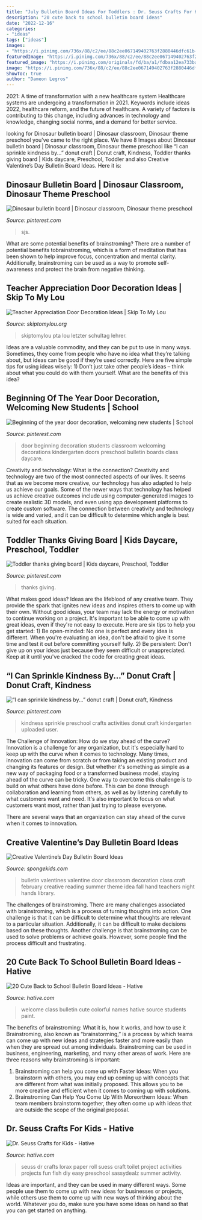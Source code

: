 ```yaml
---
title: "July Bulletin Board Ideas For Toddlers : Dr. Seuss Crafts For Kids"
description: "20 cute back to school bulletin board ideas"
date: "2022-12-16"
categories:
- "ideas"
tags: ["ideas"]
images:
- "https://i.pinimg.com/736x/88/c2/ee/88c2ee067149402763f2880446dfc61b--new-students-classroom-door.jpg"
featuredImage: "https://i.pinimg.com/736x/88/c2/ee/88c2ee067149402763f2880446dfc61b--new-students-classroom-door.jpg"
featured_image: "https://i.pinimg.com/originals/fd/ba/a1/fdbaa12ea733ba8dd2865d8a6277dbc3.jpg"
image: "https://i.pinimg.com/736x/88/c2/ee/88c2ee067149402763f2880446dfc61b--new-students-classroom-door.jpg"
ShowToc: true
author: "Dameon Legros"
---
```



2021: A time of transformation with a new healthcare system
Healthcare systems are undergoing a transformation in 2021. Keywords include ideas 2022, healthcare reform, and the future of healthcare. A variety of factors is contributing to this change, including advances in technology and knowledge, changing social norms, and a demand for better service.

	

		
looking for Dinosaur bulletin board | Dinosaur classroom, Dinosaur theme preschool you've came to the right place. We have 8 Images about Dinosaur bulletin board | Dinosaur classroom, Dinosaur theme preschool like “I can sprinkle kindness by...” donut craft | Donut craft, Kindness, Toddler thanks giving board | Kids daycare, Preschool, Toddler and also Creative Valentine’s Day Bulletin Board Ideas. Here it is:
		
    
## Dinosaur Bulletin Board | Dinosaur Classroom, Dinosaur Theme Preschool

<img loading=lazy src="https://i.pinimg.com/736x/1b/9f/40/1b9f40350275ca5b0b85ae6053b158ae.jpg" onerror="this.onerror=null;this.src='https://tse2.mm.bing.net/th?id=OIP.0Qb6Ed4gOZXBo7oTv-H4wgHaEc&amp;pid=15.1';" alt="Dinosaur bulletin board | Dinosaur classroom, Dinosaur theme preschool">

_Source: pinterest.com_

>sjs. 

	

What are some potential benefits of brainstroming?
There are a number of potential benefits tobrainstroming, which is a form of meditation that has been shown to help improve focus, concentration and mental clarity. Additionally, brainstroming can be used as a way to promote self-awareness and protect the brain from negative thinking.

    
## Teacher Appreciation Door Decoration Ideas | Skip To My Lou

<img loading=lazy src="https://www.skiptomylou.org/wp-content/uploads/2010/04/TeacherDoor-superstar-1.jpg" onerror="this.onerror=null;this.src='https://tse1.mm.bing.net/th?id=OIP.cYkg-tU2Kjc2ahS02dihHwAAAA&amp;pid=15.1';" alt="Teacher Appreciation Door Decoration Ideas | Skip To My Lou">

_Source: skiptomylou.org_

>skiptomylou pta lou letzter schultag lehrer. 

	

Ideas are a valuable commodity, and they can be put to use in many ways. Sometimes, they come from people who have no idea what they’re talking about, but ideas can be good if they’re used correctly. Here are five simple tips for using ideas wisely: 1) Don’t just take other people’s ideas – think about what you could do with them yourself. What are the benefits of this idea?

    
## Beginning Of The Year Door Decoration, Welcoming New Students | School

<img loading=lazy src="https://i.pinimg.com/736x/88/c2/ee/88c2ee067149402763f2880446dfc61b--new-students-classroom-door.jpg" onerror="this.onerror=null;this.src='https://tse2.mm.bing.net/th?id=OIP.cVLWDQ4AHpc32aTaKdvz-gHaJ3&amp;pid=15.1';" alt="Beginning of the year door decoration, welcoming new students | School">

_Source: pinterest.com_

>door beginning decoration students classroom welcoming decorations kindergarten doors preschool bulletin boards class daycare. 

	

Creativity and technology: What is the connection?
Creativity and technology are two of the most connected aspects of our lives. It seems that as we become more creative, our technology has also adapted to help us achieve our goals. Some of the newer ways that technology has helped us achieve creative outcomes include using computer-generated images to create realistic 3D models, and even using app development platforms to create custom software. The connection between creativity and technology is wide and varied, and it can be difficult to determine which angle is best suited for each situation.

    
## Toddler Thanks Giving Board | Kids Daycare, Preschool, Toddler

<img loading=lazy src="https://i.pinimg.com/originals/fd/ba/a1/fdbaa12ea733ba8dd2865d8a6277dbc3.jpg" onerror="this.onerror=null;this.src='https://tse2.mm.bing.net/th?id=OIP.JdRibqhIgBu4mYtH4aZLjwHaFj&amp;pid=15.1';" alt="Toddler thanks giving board | Kids daycare, Preschool, Toddler">

_Source: pinterest.com_

>thanks giving. 

	

What makes good ideas?
Ideas are the lifeblood of any creative team. They provide the spark that ignites new ideas and inspires others to come up with their own. Without good ideas, your team may lack the energy or motivation to continue working on a project. It's important to be able to come up with great ideas, even if they're not easy to execute. Here are six tips to help you get started: 1) Be open-minded: No one is perfect and every idea is different. When you're evaluating an idea, don't be afraid to give it some time and test it out before committing yourself fully. 2) Be persistent: Don't give up on your ideas just because they seem difficult or unappreciated. Keep at it until you've cracked the code for creating great ideas.

    
## “I Can Sprinkle Kindness By...” Donut Craft | Donut Craft, Kindness

<img loading=lazy src="https://i.pinimg.com/736x/21/a4/93/21a493cf109e4a7bc2c42aa37829fd91.jpg" onerror="this.onerror=null;this.src='https://tse3.mm.bing.net/th?id=OIP.VG3wfAJlv4X3OVSYaj433QHaNL&amp;pid=15.1';" alt="“I can sprinkle kindness by...” donut craft | Donut craft, Kindness">

_Source: pinterest.com_

>kindness sprinkle preschool crafts activities donut craft kindergarten uploaded user. 

	

The Challenge of Innovation: How do we stay ahead of the curve?
Innovation is a challenge for any organization, but it's especially hard to keep up with the curve when it comes to technology. Many times, innovation can come from scratch or from taking an existing product and changing its features or design. But whether it's something as simple as a new way of packaging food or a transformed business model, staying ahead of the curve can be tricky.
One way to overcome this challenge is to build on what others have done before. This can be done through collaboration and learning from others, as well as by listening carefully to what customers want and need. It's also important to focus on what customers want most, rather than just trying to please everyone.

There are several ways that an organization can stay ahead of the curve when it comes to innovation.

    
## Creative Valentine’s Day Bulletin Board Ideas

<img loading=lazy src="http://spongekids.com/wp-content/uploads/2015/09/1-valentines-day-bulletin-board.jpg" onerror="this.onerror=null;this.src='https://tse2.mm.bing.net/th?id=OIP.U8XCx14UHyA1xnjhkQGPMgHaOR&amp;pid=15.1';" alt="Creative Valentine’s Day Bulletin Board Ideas">

_Source: spongekids.com_

>bulletin valentines valentine door classroom decoration class craft february creative reading summer theme idea fall hand teachers night hands library. 

	

The challenges of brainstroming.
There are many challenges associated with brainstroming, which is a process of turning thoughts into action. One challenge is that it can be difficult to determine what thoughts are relevant to a particular situation. Additionally, it can be difficult to make decisions based on these thoughts. Another challenge is that brainstroming can be used to solve problems or achieve goals. However, some people find the process difficult and frustrating.

    
## 20 Cute Back To School Bulletin Board Ideas - Hative

<img loading=lazy src="https://hative.com/wp-content/uploads/2014/06/back-to-school-ideas/15-welcome-to-our-colorful-class.jpg" onerror="this.onerror=null;this.src='https://tse4.mm.bing.net/th?id=OIP.DbqLIWhIbQMxiQKv_vy4tAHaDo&amp;pid=15.1';" alt="20 Cute Back to School Bulletin Board Ideas - Hative">

_Source: hative.com_

>welcome class bulletin cute colorful names hative source students paint. 

	

The benefits of brainstroming: What it is, how it works, and how to use it
Brainstroming, also known as “brainstorming,” is a process by which teams can come up with new ideas and strategies faster and more easily than when they are spread out among individuals. Brainstroming can be used in business, engineering, marketing, and many other areas of work. Here are three reasons why brainstroming is important: 
1. Brainstroming can help you come up with Faster Ideas: When you brainstorm with others, you may end up coming up with concepts that are different from what was initially proposed. This allows you to be more creative and efficient when it comes to coming up with solutions. 
2. Brainstroming Can Help You Come Up With Moreorthern Ideas: When team members brainstorm together, they often come up with ideas that are outside the scope of the original proposal.

    
## Dr. Seuss Crafts For Kids - Hative

<img loading=lazy src="http://hative.com/wp-content/uploads/2015/02/dr-seuss-crafts/6-dr-seuss-crafts.jpg" onerror="this.onerror=null;this.src='https://tse2.mm.bing.net/th?id=OIP.7TrwoTm7r1NVi-VjS1p3VwHaS_&amp;pid=15.1';" alt="Dr. Seuss Crafts for Kids - Hative">

_Source: hative.com_

>seuss dr crafts lorax paper roll suess craft toilet project activities projects fun fish diy easy preschool sassydealz summer activity. 

	

Ideas are important, and they can be used in many different ways. Some people use them to come up with new ideas for businesses or projects, while others use them to come up with new ways of thinking about the world. Whatever you do, make sure you have some ideas on hand so that you can get started on anything.

